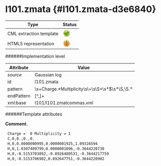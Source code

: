 # l101.zmata {#l101.zmata-d3e6840}


| Type                                                                                                                                                | Status                                                                                                                                              |
|----|----|
| CML extraction template                                                                                                                             | ![](/imgs/Total.png)                                                                                                                                |
| HTML5 representation                                                                                                                                | ![](/imgs/Partial.png)                                                                                                                              |

######Implementation level

| Attribute                                                                                                                                           | Value                                                                                                                                               |
|----|----|
| *source*                                                                                                                                            | Gaussian log                                                                                                                                        |
| id                                                                                                                                                  | l101.zmata                                                                                                                                          |
| pattern                                                                                                                                             | \\s+Charge.\*Multiplicity\\s\\=\\s\\S+\\s\*\$\\s\*\\S,\\S.\*                                                                                        |
| endPattern                                                                                                                                          | \[\^,\]+                                                                                                                                            |
| xml:base                                                                                                                                            | l101/l101.zmatcommas.xml                                                                                                                            |

######Template attributes

**Comment.**

     Charge =  0 Multiplicity = 1
     C,0,0.,0.,0.
     H,0,0.0000000995,0.0000001925,1.09326594
     H,0,1.0307409799,0.0000001096,-0.3644220738
     H,0,-0.5153703892,-0.8926480531,-0.3644217759
     H,0,-0.5153706902,0.892647751,-0.3644220902
      
